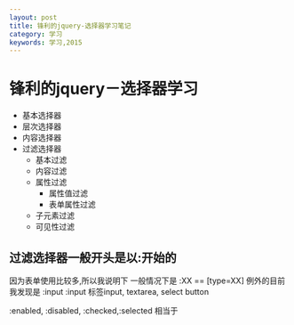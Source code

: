 ```yaml
---
layout: post
title: 锋利的jquery-选择器学习笔记
category: 学习
keywords: 学习,2015
---
```



# 锋利的jquery－选择器学习

+ 基本选择器
+ 层次选择器
+ 内容选择器
+ 过滤选择器
  + 基本过滤
  + 内容过滤
  + 属性过滤
    + 属性值过滤
    + 表单属性过滤
  + 子元素过滤
  + 可见性过滤




## 过滤选择器一般开头是以:开始的

因为表单使用比较多,所以我说明下
一般情况下是 :XX == [type=XX]
例外的目前我发现是 :input
:input  标签input, textarea, select button

:enabled, :disabled, :checked,:selected
相当于
<XXX disabled="disabled" checked="checked" selected="selected"></XXX>
